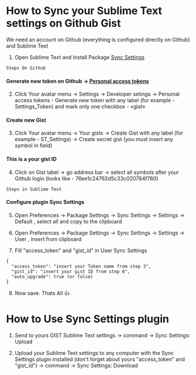 
# How to Sync your Sublime Text settings on Github Gist

We need an account on Github (everything is configured directly on Github) and Sublime Text 

1. Open Sublime Text and Install Package [Sync Settings](https://packagecontrol.io/packages/Sync%20Settings)

```
Steps On Github
```

#### **Generate new token** on Github → [Personal access tokens](https://github.com/settings/tokens/new)

2. Click Your avatar menu → Settings → Developer setings → Personal access tokens - Generate new token with any label (for example - Settings_Token) and mark only one checkbox - «gist»

#### **Create new Gist**

3. Click Your avatar menu → Your gists → Create Gist with any label (for example - ST_Settings) → Create secret gist (you must insert any symbol in field)

#### This is a your **gist ID**

4. Click on Gist label → go address bar → select all symbols after your Github login (looks like - 76ee1c24762d5c33c020784f760)

```
Steps in Sublime Text
```

#### **Configure plugin Sync Settings**

5. Open Preferences → Package Settings → Sync Settings → Settings → Default , select all and copy to the clipboard

6. Open Preferences → Package Settings → Sync Settings → Settings → User , insert from clipboard

7. Fill "access_token" and "gist_id" in User Sync Settings
```
{
  "access_token": "insert your Token name from step 3",
  "gist_id": "insert your gist ID from step 6",
  "auto_upgrade": true (or false)
}
```
8. Now save. Thats All :+1:

# How to Use Sync Settings plugin

1. Send to yours GIST Sublime Text settings → command → Sync Settings: Upload

2. Upload your Sublime Text settings to any computer with the Sync Settings plugin installed (don't forget about yours "access_token" and "gist_id") → command → Sync Settings: Download
